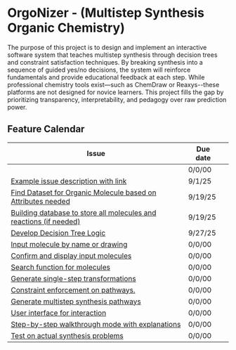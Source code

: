 # OrgoNizer - (Multistep Synthesis Organic Chemistry)
The purpose of this project is to design and implement an interactive software system that teaches multistep synthesis through decision trees and constraint satisfaction techniques. By breaking synthesis into a sequence of guided yes/no decisions, the system will reinforce fundamentals and provide educational feedback at each step. 
While professional chemistry tools exist—such as ChemDraw or Reaxys--these platforms are not designed for novice learners. This project fills the gap by prioritizing transparency, interpretability, and pedagogy over raw prediction power.


## Feature Calendar

| **Issue** | **Due date** | |
| --------- | ------------ | -- |
| []() | 0/0/00 | |
| [Example issue description with link](https://github.com/hmm34/example-annotated-bibliography/issues/1) | 9/1/25 | |
| [Find Dataset for Organic Molecule based on Attributes needed](https://github.com/rbrooks27/JuniorIS/issues/1) | 9/19/25 | |
| [Building database to store all molecules and reactions (if needed)](https://github.com/hmm34/example-annotated-bibliography/issues/1) | 9/19/25 | |
| [Develop Decision Tree Logic](https://github.com/rbrooks27/JuniorIS/issues/3) | 9/27/25 | |
| [Input molecule by name or drawing](https://github.com/rbrooks27/JuniorIS/issues/4) | 0/0/00 | |
| [Confirm and display input molecules](https://github.com/rbrooks27/JuniorIS/issues/5) | 0/0/00 | |
| [Search function for molecules](https://github.com/rbrooks27/JuniorIS/issues/6) | 0/0/00 | |
| [Generate single-step transformations](https://github.com/rbrooks27/JuniorIS/issues/7) | 0/0/00 | |
| [Constraint enforcement on pathways.](https://github.com/rbrooks27/JuniorIS/issues/8) | 0/0/00 | |
| [Generate multistep synthesis pathways](https://github.com/rbrooks27/JuniorIS/issues/9) | 0/0/00 | |
| [User interface for interaction](https://github.com/rbrooks27/JuniorIS/issues/10) | 0/0/00 | |
| [Step-by-step walkthrough mode with explanations](https://github.com/rbrooks27/JuniorIS/issues/11) | 0/0/00 | |
| [Test on actual synthesis problems](https://github.com/rbrooks27/JuniorIS/issues/12) | 0/0/00 | |